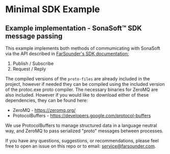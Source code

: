 # Minimal SDK Example
## Example implementation - SonaSoft™ SDK message passing
This example implements both methods of commumicating with SonaSoft via the API described in [FarSounder's SDK documentation:](http://www.farsounder.com/files/F33583-FarSounder_IDD_4.0.1.pdf)
1. Publish / Subscribe
2. Request / Reply

The compiled versions of the `proto-files` are already included in the project, however if needed they can be compiled using the included version of the protoc.exe proto compiler. The necessary binaries for ZeroMQ are also included. However if you would like to download either of these dependencies, they can be found here:
* ZeroMQ - https://zeromq.org/
* ProtocolBuffers - https://developers.google.com/protocol-buffers

We use ProtocolBuffers to manage structured data in a language neutral way, and ZeroMQ to pass serialized "proto" messages between processes.

If you have any questions, suggestions, or recommendations, please feel free to open an issue on this repo or to email: service@farsounder.com.
